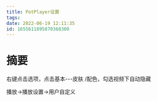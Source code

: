 ```yaml
---
title: PotPlayer设置
tags: 
date: 2022-06-19 12:11:35
id: 1655611895870368300
---
```

# 摘要



右键点击选项，点击基本---皮肤 /配色，勾选视频下自动隐藏



播放→播放设置→用户自定义
